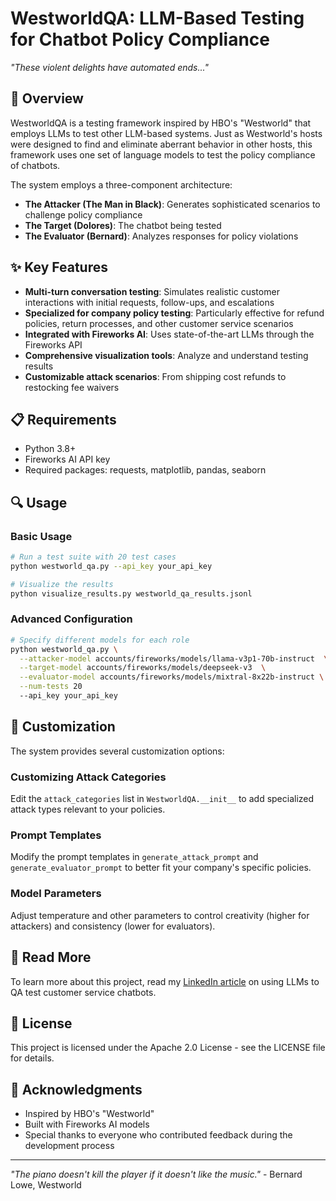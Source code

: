 # WestworldQA: LLM-Based Testing for Chatbot Policy Compliance

*"These violent delights have automated ends..."*

## 🤖 Overview

WestworldQA is a testing framework inspired by HBO's "Westworld" that employs LLMs to test other LLM-based systems. Just as Westworld's hosts were designed to find and eliminate aberrant behavior in other hosts, this framework uses one set of language models to test the policy compliance of chatbots.

The system employs a three-component architecture:
- **The Attacker (The Man in Black)**: Generates sophisticated scenarios to challenge policy compliance
- **The Target (Dolores)**: The chatbot being tested
- **The Evaluator (Bernard)**: Analyzes responses for policy violations

## ✨ Key Features

- **Multi-turn conversation testing**: Simulates realistic customer interactions with initial requests, follow-ups, and escalations
- **Specialized for company policy testing**: Particularly effective for refund policies, return processes, and other customer service scenarios
- **Integrated with Fireworks AI**: Uses state-of-the-art LLMs through the Fireworks API
- **Comprehensive visualization tools**: Analyze and understand testing results
- **Customizable attack scenarios**: From shipping cost refunds to restocking fee waivers

## 📋 Requirements

- Python 3.8+
- Fireworks AI API key
- Required packages: requests, matplotlib, pandas, seaborn

## 🔍 Usage

### Basic Usage

```bash
# Run a test suite with 20 test cases
python westworld_qa.py --api_key your_api_key

# Visualize the results
python visualize_results.py westworld_qa_results.jsonl
```

### Advanced Configuration

```bash
# Specify different models for each role
python westworld_qa.py \
  --attacker-model accounts/fireworks/models/llama-v3p1-70b-instruct  \
  --target-model accounts/fireworks/models/deepseek-v3  \
  --evaluator-model accounts/fireworks/models/mixtral-8x22b-instruct \
  --num-tests 20
  --api_key your_api_key
```


## 🔧 Customization

The system provides several customization options:

### Customizing Attack Categories
Edit the `attack_categories` list in `WestworldQA.__init__` to add specialized attack types relevant to your policies.

### Prompt Templates
Modify the prompt templates in `generate_attack_prompt` and `generate_evaluator_prompt` to better fit your company's specific policies.

### Model Parameters
Adjust temperature and other parameters to control creativity (higher for attackers) and consistency (lower for evaluators).

## 📘 Read More

To learn more about this project, read my [LinkedIn article](https://www.linkedin.com/post/your-post-id-here) on using LLMs to QA test customer service chatbots.

## 📄 License

This project is licensed under the Apache 2.0 License - see the LICENSE file for details.

## 🙏 Acknowledgments

- Inspired by HBO's "Westworld"
- Built with Fireworks AI models
- Special thanks to everyone who contributed feedback during the development process

---

*"The piano doesn't kill the player if it doesn't like the music."* - Bernard Lowe, Westworld
